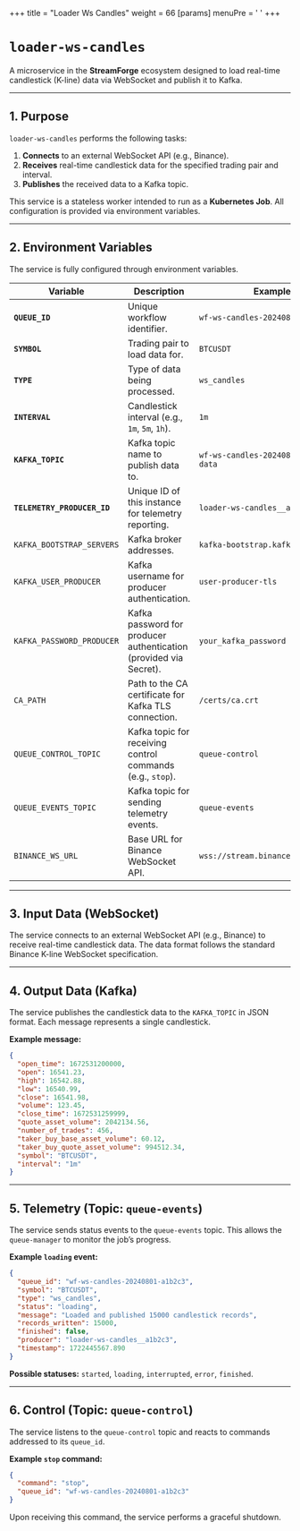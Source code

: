 +++
title = "Loader Ws Candles"
weight = 66
[params]
  menuPre = '<i class="fa-fw fas fa-exchange-alt"></i> '
+++

# `loader-ws-candles`

A microservice in the **StreamForge** ecosystem designed to load real-time candlestick (K-line) data via WebSocket and publish it to Kafka.

---

## 1. Purpose

`loader-ws-candles` performs the following tasks:

1. **Connects** to an external WebSocket API (e.g., Binance).
2. **Receives** real-time candlestick data for the specified trading pair and interval.
3. **Publishes** the received data to a Kafka topic.

This service is a stateless worker intended to run as a **Kubernetes Job**.
All configuration is provided via environment variables.

---

## 2. Environment Variables

The service is fully configured through environment variables.

| Variable                    | Description                                                       | Example                              |
| --------------------------- | ----------------------------------------------------------------- | ------------------------------------ |
| **`QUEUE_ID`**              | Unique workflow identifier.                                       | `wf-ws-candles-20240801-a1b2c3`      |
| **`SYMBOL`**                | Trading pair to load data for.                                    | `BTCUSDT`                            |
| **`TYPE`**                  | Type of data being processed.                                     | `ws_candles`                         |
| **`INTERVAL`**              | Candlestick interval (e.g., `1m`, `5m`, `1h`).                    | `1m`                                 |
| **`KAFKA_TOPIC`**           | Kafka topic name to publish data to.                              | `wf-ws-candles-20240801-a1b2c3-data` |
| **`TELEMETRY_PRODUCER_ID`** | Unique ID of this instance for telemetry reporting.               | `loader-ws-candles__a1b2c3`          |
| `KAFKA_BOOTSTRAP_SERVERS`   | Kafka broker addresses.                                           | `kafka-bootstrap.kafka:9093`         |
| `KAFKA_USER_PRODUCER`       | Kafka username for producer authentication.                       | `user-producer-tls`                  |
| `KAFKA_PASSWORD_PRODUCER`   | Kafka password for producer authentication (provided via Secret). | `your_kafka_password`                |
| `CA_PATH`                   | Path to the CA certificate for Kafka TLS connection.              | `/certs/ca.crt`                      |
| `QUEUE_CONTROL_TOPIC`       | Kafka topic for receiving control commands (e.g., `stop`).        | `queue-control`                      |
| `QUEUE_EVENTS_TOPIC`        | Kafka topic for sending telemetry events.                         | `queue-events`                       |
| `BINANCE_WS_URL`            | Base URL for Binance WebSocket API.                               | `wss://stream.binance.com:9443/ws`   |

---

## 3. Input Data (WebSocket)

The service connects to an external WebSocket API (e.g., Binance) to receive real-time candlestick data.
The data format follows the standard Binance K-line WebSocket specification.

---

## 4. Output Data (Kafka)

The service publishes the candlestick data to the `KAFKA_TOPIC` in JSON format.
Each message represents a single candlestick.

**Example message:**

```json
{
  "open_time": 1672531200000,
  "open": 16541.23,
  "high": 16542.88,
  "low": 16540.99,
  "close": 16541.98,
  "volume": 123.45,
  "close_time": 1672531259999,
  "quote_asset_volume": 2042134.56,
  "number_of_trades": 456,
  "taker_buy_base_asset_volume": 60.12,
  "taker_buy_quote_asset_volume": 994512.34,
  "symbol": "BTCUSDT",
  "interval": "1m"
}
```

---

## 5. Telemetry (Topic: `queue-events`)

The service sends status events to the `queue-events` topic.
This allows the `queue-manager` to monitor the job’s progress.

**Example `loading` event:**

```json
{
  "queue_id": "wf-ws-candles-20240801-a1b2c3",
  "symbol": "BTCUSDT",
  "type": "ws_candles",
  "status": "loading",
  "message": "Loaded and published 15000 candlestick records",
  "records_written": 15000,
  "finished": false,
  "producer": "loader-ws-candles__a1b2c3",
  "timestamp": 1722445567.890
}
```

**Possible statuses:** `started`, `loading`, `interrupted`, `error`, `finished`.

---

## 6. Control (Topic: `queue-control`)

The service listens to the `queue-control` topic and reacts to commands addressed to its `queue_id`.

**Example `stop` command:**

```json
{
  "command": "stop",
  "queue_id": "wf-ws-candles-20240801-a1b2c3"
}
```

Upon receiving this command, the service performs a graceful shutdown.
